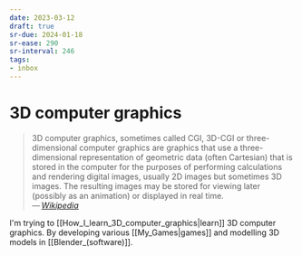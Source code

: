 ```yaml
---
date: 2023-03-12
draft: true
sr-due: 2024-01-18
sr-ease: 290
sr-interval: 246
tags:
- inbox
---
```


# 3D computer graphics

> 3D computer graphics, sometimes called CGI, 3D-CGI or three-dimensional
> computer graphics are graphics that use a three-dimensional representation of
> geometric data (often Cartesian) that is stored in the computer for the
> purposes of performing calculations and rendering digital images, usually 2D
> images but sometimes 3D images. The resulting images may be stored for viewing
> later (possibly as an animation) or displayed in real time.\
> — <cite>[Wikipedia](https://en.wikipedia.org/wiki/3D_computer_graphics)</cite>

I'm trying to [[How_I_learn_3D_computer_graphics|learn]] 3D computer graphics.
By developing various [[My_Games|games]] and modelling 3D models in [[Blender_(software)]].
